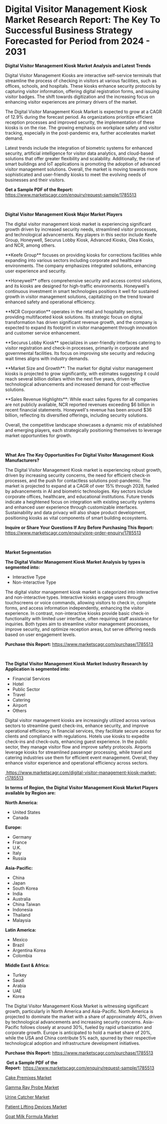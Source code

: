 <p><h1>Digital Visitor Management Kiosk Market Research Report: The Key To Successful Business Strategy Forecasted for Period from 2024 - 2031</h1></p><p><strong>Digital Visitor Management Kiosk Market Analysis and Latest Trends</strong></p>
<p><p>Digital Visitor Management Kiosks are interactive self-service terminals that streamline the process of checking in visitors at various facilities, such as offices, schools, and hospitals. These kiosks enhance security protocols by capturing visitor information, offering digital registration forms, and issuing visitor badges. The shift towards digitization and the increasing focus on enhancing visitor experiences are primary drivers of the market.</p><p>The Digital Visitor Management Kiosk Market is expected to grow at a CAGR of 12.9% during the forecast period. As organizations prioritize efficient reception processes and improved security, the implementation of these kiosks is on the rise. The growing emphasis on workplace safety and visitor tracking, especially in the post-pandemic era, further accelerates market demand. </p><p>Latest trends include the integration of biometric systems for enhanced security, artificial intelligence for visitor data analytics, and cloud-based solutions that offer greater flexibility and scalability. Additionally, the rise of smart buildings and IoT applications is promoting the adoption of advanced visitor management solutions. Overall, the market is moving towards more sophisticated and user-friendly kiosks to meet the evolving needs of businesses and their visitors.</p></p>
<p><strong>Get a Sample PDF of the Report:&nbsp;</strong> <a href="https://www.marketscagr.com/enquiry/request-sample/1785513?utm_campaign=1285&utm_medium=2&utm_source=Github&utm_content=ia&utm_term=08102024&utm_id=digital-visitor-management-kiosk">https://www.marketscagr.com/enquiry/request-sample/1785513</a></p>
<p>&nbsp;</p>
<p><strong>Digital Visitor Management Kiosk Major Market Players</strong></p>
<p><p>The digital visitor management kiosk market is experiencing significant growth driven by increased security needs, streamlined visitor processes, and technological advancements. Key players in this sector include Keefe Group, Honeywell, Securus Lobby Kiosk, Advanced Kiosks, Olea Kiosks, and NCR, among others.</p><p>**Keefe Group** focuses on providing kiosks for corrections facilities while expanding into various sectors including corporate and healthcare environments. The company emphasizes integrated solutions, enhancing user experience and security.</p><p>**Honeywell** offers comprehensive security and access control solutions, and its kiosks are designed for high-traffic environments. Honeywell's continuous investment in smart technologies positions it well for sustained growth in visitor management solutions, capitalizing on the trend toward enhanced safety and operational efficiency.</p><p>**NCR Corporation** operates in the retail and hospitality sectors, providing multifaceted kiosk solutions. Its strategic focus on digital transformation has driven significant revenue growth, and the company is expected to expand its footprint in visitor management through innovation and customer service enhancement.</p><p>**Securus Lobby Kiosk** specializes in user-friendly interfaces catering to visitor registration and check-in processes, primarily in corporate and governmental facilities. Its focus on improving site security and reducing wait times aligns with industry demands.</p><p>**Market Size and Growth**: The market for digital visitor management kiosks is projected to grow significantly, with estimates suggesting it could reach several billion dollars within the next five years, driven by technological advancements and increased demand for cost-effective solutions.</p><p>**Sales Revenue Highlights**: While exact sales figures for all companies are not publicly available, NCR reported revenues exceeding $6 billion in recent financial statements. Honeywell's revenue has been around $36 billion, reflecting its diversified offerings, including security solutions.</p><p>Overall, the competitive landscape showcases a dynamic mix of established and emerging players, each strategically positioning themselves to leverage market opportunities for growth.</p></p>
<p>&nbsp;</p>
<p><strong>What Are The Key Opportunities For Digital Visitor Management Kiosk Manufacturers?</strong></p>
<p><p>The Digital Visitor Management Kiosk market is experiencing robust growth, driven by increasing security concerns, the need for efficient check-in processes, and the push for contactless solutions post-pandemic. The market is projected to expand at a CAGR of over 15% through 2028, fueled by advancements in AI and biometric technologies. Key sectors include corporate offices, healthcare, and educational institutions. Future trends indicate a heightened focus on integration with existing security systems and enhanced user experience through customizable interfaces. Sustainability and data privacy will also shape product development, positioning kiosks as vital components of smart building ecosystems.</p></p>
<p><strong>Inquire or Share Your Questions If Any Before Purchasing This Report:</strong> <a href="https://www.marketscagr.com/enquiry/pre-order-enquiry/1785513?utm_campaign=1285&utm_medium=2&utm_source=Github&utm_content=ia&utm_term=08102024&utm_id=digital-visitor-management-kiosk">https://www.marketscagr.com/enquiry/pre-order-enquiry/1785513</a></p>
<p>&nbsp;</p>
<p><strong>Market Segmentation</strong></p>
<p><strong>The Digital Visitor Management Kiosk Market Analysis by types is segmented into:</strong></p>
<p><ul><li>Interactive Type</li><li>Non-interactive Type</li></ul></p>
<p><p>The digital visitor management kiosk market is categorized into interactive and non-interactive types. Interactive kiosks engage users through touchscreens or voice commands, allowing visitors to check in, complete forms, and access information independently, enhancing the visitor experience. In contrast, non-interactive kiosks provide basic check-in functionality with limited user interface, often requiring staff assistance for inquiries. Both types aim to streamline visitor management processes, improve security, and optimize reception areas, but serve differing needs based on user engagement levels.</p></p>
<p><strong>Purchase this Report:&nbsp;</strong><a href="https://www.marketscagr.com/purchase/1785513?utm_campaign=1285&utm_medium=2&utm_source=Github&utm_content=ia&utm_term=08102024&utm_id=digital-visitor-management-kiosk">https://www.marketscagr.com/purchase/1785513</a></p>
<p>&nbsp;</p>
<p><strong>The Digital Visitor Management Kiosk Market Industry Research by Application is segmented into:</strong></p>
<p><ul><li>Financial Services</li><li>Hotel</li><li>Public Sector</li><li>Travel</li><li>Catering</li><li>Airport</li><li>Others</li></ul></p>
<p><p>Digital visitor management kiosks are increasingly utilized across various sectors to streamline guest check-ins, enhance security, and improve operational efficiency. In financial services, they facilitate secure access for clients and compliance with regulations. Hotels use kiosks to expedite check-ins and check-outs, enhancing guest experience. In the public sector, they manage visitor flow and improve safety protocols. Airports leverage kiosks for streamlined passenger processing, while travel and catering industries use them for efficient event management. Overall, they enhance visitor experience and operational efficiency across sectors.</p></p>
<p><a href="https://www.marketscagr.com/digital-visitor-management-kiosk-market-r1785513?utm_campaign=1285&utm_medium=2&utm_source=Github&utm_content=ia&utm_term=08102024&utm_id=digital-visitor-management-kiosk">&nbsp;https://www.marketscagr.com/digital-visitor-management-kiosk-market-r1785513</a></p>
<p><strong>In terms of Region, the Digital Visitor Management Kiosk Market Players available by Region are:</strong></p>
<p>
    <p> <strong> North America: </strong>
        <ul>
            <li>United States</li>
            <li>Canada</li>
        </ul>
        </p> 
    <p> <strong> Europe: </strong>
        <ul>
            <li>Germany</li>
            <li>France</li>
            <li>U.K.</li>
            <li>Italy</li>
            <li>Russia</li>
        </ul>
        </p> 
    <p> <strong> Asia-Pacific: </strong>
        <ul>
            <li>China</li>
            <li>Japan</li>
            <li>South Korea</li>
            <li>India</li>
            <li>Australia</li>
            <li>China Taiwan</li>
            <li>Indonesia</li>
            <li>Thailand</li>
            <li>Malaysia</li>
        </ul>
        </p> 
    <p> <strong> Latin America: </strong>
        <ul>
            <li>Mexico</li>
            <li>Brazil</li>
            <li>Argentina Korea</li>
            <li>Colombia</li>
        </ul>
        </p> 
    <p> <strong> Middle East & Africa: </strong>
        <ul>
            <li>Turkey</li>
            <li>Saudi</li>
            <li>Arabia</li>
            <li>UAE</li>
            <li>Korea</li>
        </ul>
    </p>
    </p>
<p><p>The Digital Visitor Management Kiosk Market is witnessing significant growth, particularly in North America and Asia-Pacific. North America is projected to dominate the market with a share of approximately 40%, driven by technological advancements and increasing security concerns. Asia-Pacific follows closely at around 30%, fueled by rapid urbanization and corporate growth. Europe is anticipated to hold a market share of 20%, while the USA and China contribute 5% each, spurred by their respective technological adoption and infrastructure development initiatives.</p></p>
<p><strong>Purchase this Report: </strong><a href="https://www.marketscagr.com/purchase/1785513?utm_campaign=1285&utm_medium=2&utm_source=Github&utm_content=ia&utm_term=08102024&utm_id=digital-visitor-management-kiosk">https://www.marketscagr.com/purchase/1785513</a></p>
<p>&nbsp;<strong>Get a Sample PDF of the Report:&nbsp;&nbsp;</strong><a href="https://www.marketscagr.com/enquiry/request-sample/1785513?utm_campaign=1285&utm_medium=2&utm_source=Github&utm_content=ia&utm_term=08102024&utm_id=digital-visitor-management-kiosk">https://www.marketscagr.com/enquiry/request-sample/1785513</a></p>
<p><strong></strong></p>
<p><p><a href="https://issuu.com/reportprime-2/docs/cake-premixes-market-size-2030.pptx_6b1487ebe3e895?utm_campaign=1285&utm_medium=2&utm_source=Github&utm_content=ia&utm_term=08102024&utm_id=digital-visitor-management-kiosk">Cake Premixes Market</a></p><p><a href="https://www.linkedin.com/pulse/gamma-ray-probe-market-outlook-current-assessment-future-6n48c?utm_campaign=1285&utm_medium=2&utm_source=Github&utm_content=ia&utm_term=08102024&utm_id=digital-visitor-management-kiosk">Gamma Ray Probe Market</a></p><p><a href="https://www.linkedin.com/pulse/insights-urine-catcher-market-size-which-expanding-hh2xc?utm_campaign=1285&utm_medium=2&utm_source=Github&utm_content=ia&utm_term=08102024&utm_id=digital-visitor-management-kiosk">Urine Catcher Market</a></p><p><a href="https://www.linkedin.com/pulse/investment-opportunities-patient-lifting-devices-sector-qtenc?utm_campaign=1285&utm_medium=2&utm_source=Github&utm_content=ia&utm_term=08102024&utm_id=digital-visitor-management-kiosk">Patient Lifting Devices Market</a></p><p><a href="https://issuu.com/reportprime-2/docs/goat-milk-formula-market-size-2030._d666b8f76bafe6?utm_campaign=1285&utm_medium=2&utm_source=Github&utm_content=ia&utm_term=08102024&utm_id=digital-visitor-management-kiosk">Goat Milk Formula Market</a></p></p>